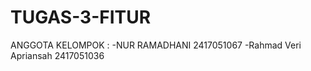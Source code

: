 # TUGAS-3-FITUR
ANGGOTA KELOMPOK :
-NUR RAMADHANI           2417051067
-Rahmad Veri Apriansah   2417051036
